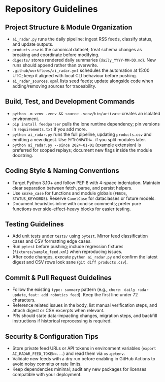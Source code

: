 # Repository Guidelines

## Project Structure & Module Organization
- `ai_radar.py` runs the daily pipeline: ingest RSS feeds, classify status, and update outputs.
- `products.csv` is the canonical dataset; treat schema changes as breaking and coordinate before modifying.
- `digests/` stores rendered daily summaries (`daily_YYYY-MM-DD.md`). New runs should append rather than overwrite.
- `.github/workflows/ai_radar.yml` schedules the automation at 15:00 UTC; keep it aligned with local CLI behaviour before pushing.
- `ai_radar_sources.opml` lists seed feeds; update alongside code when adding/removing sources for traceability.

## Build, Test, and Development Commands
- `python -m venv .venv && source .venv/bin/activate` creates an isolated environment.
- `pip install feedparser` pulls the lone runtime dependency; pin versions in `requirements.txt` if you add more.
- `python ai_radar.py` runs the full pipeline, updating `products.csv` and emitting a new digest. Use `PYTHONPATH=.` if you split modules later.
- `python ai_radar.py --since 2024-01-01` (example extension) is preferred for scoped replays; document new flags inside the module docstring.

## Coding Style & Naming Conventions
- Target Python 3.10+ and follow PEP 8 with 4-space indentation. Maintain clear separation between fetch, parse, and persist helpers.
- Use `snake_case` for functions and module globals (`FEEDS`, `STATUS_KEYWORDS`). Reserve `CamelCase` for dataclasses or future models.
- Document heuristics inline with concise comments; prefer pure functions over side-effect-heavy blocks for easier testing.

## Testing Guidelines
- Add unit tests under `tests/` using `pytest`. Mirror feed classification cases and CSV formatting edge cases.
- Run `pytest` before pushing; include regression fixtures (`fixtures/sample_feed.xml`) when reproducing issues.
- After code changes, execute `python ai_radar.py` and confirm the latest digest and CSV rows look sane (`git diff products.csv`).

## Commit & Pull Request Guidelines
- Follow the existing `type: summary` pattern (e.g., `chore: daily radar update`, `feat: add robotics feed`). Keep the first line under 72 characters.
- Reference related issues in the body, list manual verification steps, and attach digest or CSV excerpts when relevant.
- PRs should state data-impacting changes, migration steps, and backfill instructions if historical reprocessing is required.

## Security & Configuration Tips
- Store private feed URLs or API tokens in environment variables (`export AI_RADAR_FEED_TOKEN=...`) and read them via `os.getenv`.
- Validate new feeds with a dry run before enabling in GitHub Actions to avoid noisy commits or rate limits.
- Keep dependencies minimal; audit any new packages for licenses compatible with your deployment.
